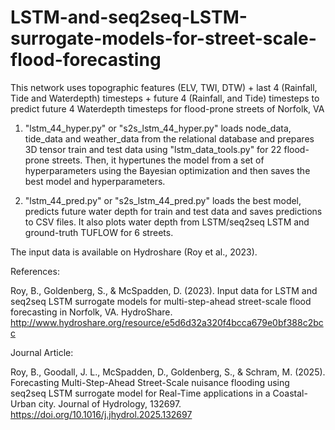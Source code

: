 # LSTM-and-seq2seq-LSTM-surrogate-models-for-street-scale-flood-forecasting

This network uses topographic features (ELV, TWI, DTW) + last 4 (Rainfall, Tide and Waterdepth) timesteps + future 4 (Rainfall, and Tide) timesteps to predict future 4 Waterdepth timesteps for flood-prone streets of Norfolk, VA

1. "lstm_44_hyper.py" or "s2s_lstm_44_hyper.py" loads node_data, tide_data and weather_data from the relational database and prepares 3D tensor train and test data using "lstm_data_tools.py" for 22 flood-prone streets. Then, it hypertunes the model from a set of hyperparameters using the Bayesian optimization and then saves the best model and hyperparameters. 

2. "lstm_44_pred.py" or "s2s_lstm_44_pred.py" loads the best model, predicts future water depth for train and test data and saves predictions to CSV files. It also plots water depth from LSTM/seq2seq LSTM and ground-truth TUFLOW for 6 streets. 

The input data is available on Hydroshare (Roy et al., 2023).

References:

Roy, B., Goldenberg, S., & McSpadden, D. (2023). Input data for LSTM and seq2seq LSTM surrogate models for multi-step-ahead street-scale flood forecasting in Norfolk, VA. HydroShare. http://www.hydroshare.org/resource/e5d6d32a320f4bcca679e0bf388c2bcc

Journal Article: 

Roy, B., Goodall, J. L., McSpadden, D., Goldenberg, S., & Schram, M. (2025). Forecasting Multi-Step-Ahead Street-Scale nuisance flooding using seq2seq LSTM surrogate model for Real-Time applications in a Coastal-Urban city. Journal of Hydrology, 132697. https://doi.org/10.1016/j.jhydrol.2025.132697
